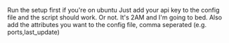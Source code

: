 Run the setup first if you're on ubuntu
Just add your api key to the config file and the script should work. Or not. It's 2AM and I'm going to bed.
Also add the attributes you want to the config file, comma seperated (e.g. ports,last_update)
